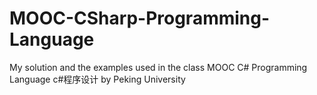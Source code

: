 # MOOC-CSharp-Programming-Language
My solution and the examples used in the class MOOC C# Programming Language c#程序设计 by Peking University
